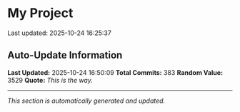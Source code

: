 # My Project


Last updated: 2025-10-24 16:25:37































































































































































































































































































































































































## Auto-Update Information

**Last Updated:** 2025-10-24 16:50:09
**Total Commits:** 383
**Random Value:** 3529
**Quote:** _This is the way._

---
_This section is automatically generated and updated._